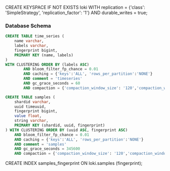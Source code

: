 
CREATE KEYSPACE IF NOT EXISTS loki WITH replication = {'class': 'SimpleStrategy', 'replication_factor': '1'}  AND durable_writes = true;

### Database Schema
```sql
CREATE TABLE time_series (
    name varchar,
    labels varchar,    
    fingerprint bigint,
    PRIMARY KEY (name, labels)
)
WITH CLUSTERING ORDER BY (labels ASC)
        AND bloom_filter_fp_chance = 0.01
        AND caching = {'keys':'ALL', 'rows_per_partition':'NONE'}
        AND comment = 'timeseries'
        AND gc_grace_seconds = 60
        AND compaction = {'compaction_window_size': '120','compaction_window_unit': 'MINUTES', 'class': 'org.apache.cassandra.db.compaction.TimeWindowCompactionStrategy' };

CREATE TABLE samples (
    shardid varchar,    
    uuid timeuuid,
    fingerprint bigint,
    value float,
    string varchar,
    PRIMARY KEY (shardid, uuid, fingerprint)
) WITH CLUSTERING ORDER BY (uuid ASC, fingerprint ASC)
    AND bloom_filter_fp_chance = 0.01
    AND caching = {'keys':'ALL', 'rows_per_partition':'NONE'}
    AND comment = 'samples'
    AND gc_grace_seconds = 345600
    AND compaction = {'compaction_window_size': '120','compaction_window_unit': 'MINUTES', 'class': 'org.apache.cassandra.db.compaction.TimeWindowCompactionStrategy' };


```

CREATE INDEX samples_fingerprint ON loki.samples (fingerprint);

